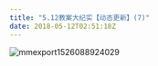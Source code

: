 ```yaml
---
title: "5.12教案大纪实【动态更新】(7)"
date: 2018-05-12T02:51:18Z
---
```


![mmexport1526088924029](https://user-images.githubusercontent.com/37917810/39952846-252c0f06-55d2-11e8-9ef7-cfcd243061e8.jpg)
